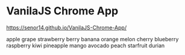 # VanilaJS Chrome App

https://senor14.github.io/VanilaJS-Chrome-App/

apple
grape
strawberry
berry
banana
orange
melon
cherry
blueberry
raspberry
kiwi
pineapple
mango
avocado
peach
starfruit
durian
